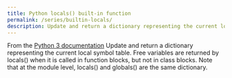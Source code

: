 ```yaml
---
title: Python locals() built-in function
permalink: /series/builtin-locals/
description: Update and return a dictionary representing the current local symbol table. Free variables are returned by locals() when it is called in function blocks, but not in class blocks. Note that at the module level, locals() and globals() are the same dictionary.
---
```



<base-disclaimer>
  <base-disclaimer-title>
    From the <a target="_blank" href="https://docs.python.org/3/library/functions.html#locals">Python 3 documentation</a>
  </base-disclaimer-title>
  <base-disclaimer-content>
   Update and return a dictionary representing the current local symbol table. Free variables are returned by locals() when it is called in function blocks, but not in class blocks. Note that at the module level, locals() and globals() are the same dictionary.
  </base-disclaimer-content>
</base-disclaimer>

<!-- remove this tag to start editing this page -->
<empty-section />
<!-- remove this tag to start editing this page -->
